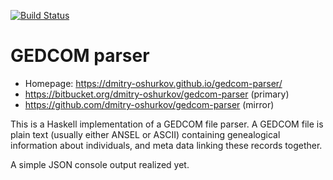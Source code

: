 [![Build Status](https://travis-ci.org/dmitry-oshurkov/gedcom-parser.svg?branch=master)](https://travis-ci.org/dmitry-oshurkov/gedcom-parser)

GEDCOM parser
=======================

* Homepage: https://dmitry-oshurkov.github.io/gedcom-parser/
* https://bitbucket.org/dmitry-oshurkov/gedcom-parser (primary)
* https://github.com/dmitry-oshurkov/gedcom-parser (mirror)

This is a Haskell implementation of a GEDCOM file parser.
A GEDCOM file is plain text (usually either ANSEL or ASCII) containing genealogical information about individuals, and meta data linking these records together.

A simple JSON console output realized yet.